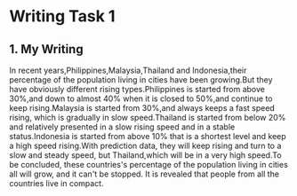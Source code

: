 # Writing Task 1

## 1. My Writing

In recent years,Philippines,Malaysia,Thailand and Indonesia,their percentage of the population living in cities have been growing.But they have obviously different rising types.Philippines is started from above 30%,and down to almost 40% when it is closed to 50%,and continue to keep rising.Malaysia is started from 30%,and always keeps a fast speed rising, which is gradually in slow speed.Thailand is started from below 20% and relatively presented in a slow rising speed and in a stable status.Indonesia is started from above 10% that is a shortest level and keep a high speed rising.With prediction data, they will keep rising and turn to a slow and steady speed, but Thailand,which will be in a very high speed.To be concluded, these countries's percentage of the population living in cities all will grow, and it can't be stopped. It is revealed that people from all the countries live in compact.